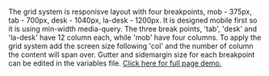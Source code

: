 The grid system is responisve layout with four breakpoints, mob - 375px, tab - 700px, desk - 1040px, la-desk - 1200px. It is designed mobile first so it is using min-width media-query. The three break points, 'tab', 'desk' and 'la-desk' have 12 column each, while 'mob' have four columns. To apply the grid system add the screen size following 'col' and the number of column the content will span over. Gutter and sidemargin size for each breakpoint can be edited in the variables file. [Click here for full page demo.](/grid-layout-demo)
